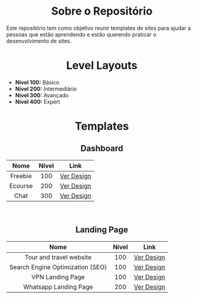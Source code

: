 <h1 align="center">Sobre o Repositório</h1>

Este repositório tem como objetivo reunir templates de sites para ajudar a pessoas que estão aprendendo e estão querendo praticar o desenvolvimento de sites.

<h1 align="center">Level Layouts</h1>

- **Nível 100:** Básico
- **Nível 200:** Intermediário
- **Nível 300:** Avançado
- **Nível 400:** Expert

<h1 align="center">Templates</h1>

<h2 align="center">Dashboard</h2>

<table style="width: 100%">
  <thead>
    <tr>
      <th style="text-align: center">Nome</th>
      <th style="text-align: center">Nível</th>
      <th style="text-align: center">Link</th>
    </tr>
  </thead>
  <tbody style="text-align: center;">
    <tr>
      <td>Freebie</td>
      <td>100</td>
      <td>
        <a href="https://dribbble.com/shots/14243639-FREEBIE-Dashboard-UI-Design-in-Figma">Ver Design</a>
      </td>
    </tr>
    <tr>
      <td>Ecourse</td>
      <td>200</td>
      <td>
        <a href="https://dribbble.com/shots/13966399-FIGMA-FREEBIE-ecourse-dashboard">
          Ver Design
        </a>
      </td>
    </tr>
    <tr>
      <td>Chat</td>
      <td>300</td>
      <td>
        <a href="https://dribbble.com/shots/6960264-Freebie-Chat-Dashboard-Figma">
          Ver Design
        </a>
      </td>
    </tr>
  </tbody>
</table>

<br />

<h2 align="center">Landing Page</h2>

<table style="width: 100%;">
  <thead>
    <tr>
      <th style="text-align: center">Nome</th>
      <th style="text-align: center">Nível</th>
      <th style="text-align: center">Link</th>
    </tr>
  </thead>
  <tbody style="text-align: center">
    <tr>
      <td>Tour and travel website</td>
      <td>100</td>
      <td>
        <a href="https://dribbble.com/shots/13625987/attachments/5230634?mode=media">Ver Design</a>
      </td>
    </tr>
    <tr>
      <td>Search Engine Optimization (SEO)</td>
      <td>100</td>
      <td>
        <a href="https://dribbble.com/shots/14200401-Search-Engine-Optimization-SEO">
          Ver Design
        </a>
      </td>
    </tr>
    <tr>
      <td>VPN Landing Page</td>
      <td>100</td>
      <td>
        <a href="https://dribbble.com/shots/14310214--FREE-Landingpage-LaslesVPN">
          Ver Design
        </a>
      </td>
    </tr>
    <tr>
      <td>Whatsapp Landing Page</td>
      <td>200</td>
      <td>
        <a href="https://www.behance.net/gallery/105879851/Whatsapp-Landing-Page">
          Ver Design
        </a>
      </td>
    </tr>    
  </tbody>
</table>
